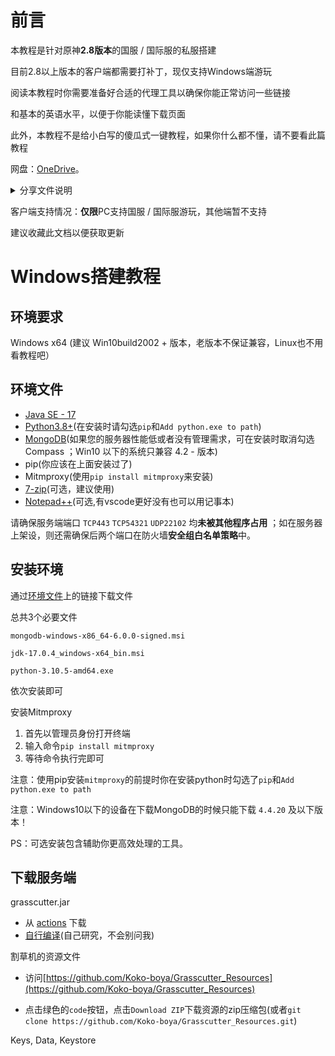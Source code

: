 # 前言

本教程是针对原神**2.8版本**的国服 / 国际服的私服搭建

目前2.8以上版本的客户端都需要打补丁，现仅支持Windows端游玩

阅读本教程时你需要准备好合适的代理工具以确保你能正常访问一些链接

和基本的英语水平，以便于你能读懂下载页面

此外，本教程不是给小白写的傻瓜式一键教程，如果你什么都不懂，请不要看此篇教程

网盘：[OneDrive](https://1drv.ms/u/s!AlCHIz-J7fPNariJi6eO4IumeZM?e=ZwF37k)。

<details>
  <summary>分享文件说明</summary>
  ./环境及工具 下为安装环境所用文件或者工具
</details>

客户端支持情况：**仅限**PC支持国服 / 国际服游玩，其他端暂不支持

建议收藏此文档以便获取更新

# Windows搭建教程

## 环境要求

Windows x64 (建议 Win10build2002 + 版本，老版本不保证兼容，Linux也不用看教程吧）

## 环境文件

- [Java SE - 17](https://www.oracle.com/java/technologies/javase/jdk17-archive-downloads.html)
- [Python3.8+](https://www.python.org/downloads/)(在安装时请勾选`pip`和`Add python.exe to path`)
- [MongoDB](https://www.mongodb.com/try/download/community)(如果您的服务器性能低或者没有管理需求，可在安装时取消勾选 Compass ；Win10 以下的系统只兼容 4.2 - 版本)
- pip(你应该在上面安装过了)
- Mitmproxy(使用`pip install mitmproxy`来安装)
- [7-zip](https://www.7-zip.org/)(可选，建议使用)
- [Notepad++](https://notepad-plus-plus.org/downloads/)(可选,有vscode更好没有也可以用记事本)

请确保服务端端口 `TCP443` `TCP54321` `UDP22102` 均**未被其他程序占用** ；如在服务器上架设，则还需确保后两个端口在防火墙**安全组白名单策略**中。

## 安装环境

通过[环境文件](2.8从0开始的安装.md#环境文件)上的链接下载文件

总共3个必要文件

`mongodb-windows-x86_64-6.0.0-signed.msi`

`jdk-17.0.4_windows-x64_bin.msi`

`python-3.10.5-amd64.exe`

依次安装即可

安装Mitmproxy

1. 首先以管理员身份打开终端
2. 输入命令`pip install mitmproxy`
3. 等待命令执行完即可

注意：使用pip安装`mitmproxy`的前提时你在安装python时勾选了`pip`和`Add python.exe to path`

注意：Windows10以下的设备在下载MongoDB的时候只能下载 `4.4.20` 及以下版本！

PS：可选安装包含辅助你更高效处理的工具。

## 下载服务端

grasscutter.jar

- 从 [actions](https://github.com/WorldEndSukaSuka/Grasscutter/suites/7529614479/artifacts/310219832) 下载
- [自行编译](https://github.com/Grasscutters/Grasscutter/blob/development/README_zh-CN.md#%E7%BC%96%E8%AF%91)(自己研究，不会别问我)

割草机的资源文件

- 访问[https://github.com/Koko-boya/Grasscutter_Resources](https://github.com/Koko-boya/Grasscutter_Resources)

- 点击绿色的`code`按钮，点击`Download ZIP`下载资源的zip压缩包(或者`git clone https://github.com/Koko-boya/Grasscutter_Resources.git`)

Keys, Data, Keystore
